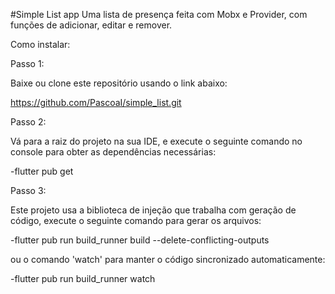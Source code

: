 #Simple List app
Uma lista de presença feita com Mobx e Provider, com funções de adicionar, editar e remover.

Como instalar:

Passo 1:

Baixe ou clone este repositório usando o link abaixo:

https://github.com/PascoaI/simple_list.git

Passo 2:

Vá para a raiz do projeto na sua IDE, e execute o seguinte comando no console para obter as dependências necessárias:

-flutter pub get

Passo 3:

Este projeto usa a biblioteca de injeção que trabalha com geração de código, execute o seguinte comando para gerar os arquivos:

-flutter pub run build_runner build --delete-conflicting-outputs

ou o comando 'watch' para manter o código sincronizado automaticamente:

-flutter pub run build_runner watch


